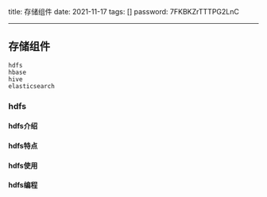title: 存储组件 
date:  2021-11-17
tags: []
password: 7FKBKZrTTTPG2LnC

---
 <!--more-->
 ## 存储组件

 ```
hdfs
hbase
hive
elasticsearch
 ```

###  hdfs

#### hdfs介绍


#### hdfs特点

#### hdfs使用

#### hdfs编程